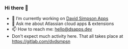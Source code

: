### Hi there 👋

- 🔭  I’m currently working on [David Simpson Apps](https://dsapps.dev/)
- 💬  Ask me about Atlassian cloud apps & extensions
- 📫  How to reach me: hello@dsapps.dev
- Don't expect much activity here. That all takes place at https://gitlab.com/dvdsmpsn

